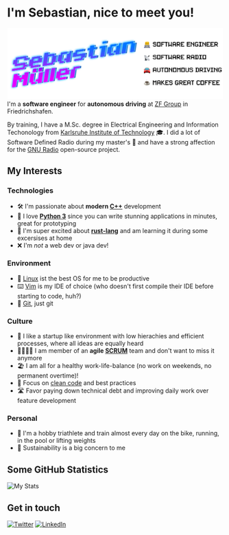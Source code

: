 # I'm Sebastian, nice to meet you!
![header](https://raw.githubusercontent.com/sbmueller/sbmueller/master/readme_header.png)
I'm a **software engineer** for **autonomous driving** at [ZF Group](https://www.zf.com/) in Friedrichshafen.

By training, I have a M.Sc. degree in Electrical Engineering and Information Techonology from
[Karlsruhe Institute of Technology](https://www.kit.edu/) 🎓. I did a lot of Software Defined
Radio during my master's 📡 and have a strong affection for the [GNU Radio](https://github.com/gnuradio/gnuradio) open-source project.

## My Interests
### Technologies
- 🛠 I'm passionate about **modern [C++](https://github.com/isocpp)** development
- 🐍 I love **[Python 3](https://github.com/python)** since you can write stunning applications in minutes, great for prototyping
- 🦀 I'm super excited about **[rust-lang](https://github.com/rust-lang)** and am learning it during some excersises at home
- ❌ I'm *not* a web dev or java dev!

### Environment
- 🐧 [Linux](https://github.com/torvalds/linux) ist the best OS for me to be productive
- ⌨️  [Vim](https://github.com/vim/vim) is my IDE of choice (who doesn't first compile their IDE before starting to code, huh?)
- 🌱 [Git](https://github.com/git/git), just git

### Culture
- 🎢 I like a startup like environment with low hierachies and efficient processes, where all
ideas are equally heard
- 👨‍👩‍👧‍👦 I am member of an **agile [SCRUM](https://www.scrum.org/)** team and don't want to miss it anymore
- 🏖 I am all for a healthy work-life-balance (no work on weekends, no permanent overtime)!
- 💯 Focus on [clean code](https://www.goodreads.com/book/show/3735293-clean-code) and best practices
- 🛣 Favor paying down technical debt and improving daily work over feature development

### Personal
- 🚴 I'm a hobby triathlete and train almost every day on the bike, running, in the pool or lifting weights
- 🌿 Sustainability is a big concern to me

## Some GitHub Statistics
![My Stats](https://github-readme-stats.vercel.app/api?username=sbmueller)

## Get in touch
[![Twitter](https://img.shields.io/badge/Twitter-sbmuellr-blue?logo=twitter&style=flat)](https://twitter.com/sbmuellr)
[![LinkedIn](https://img.shields.io/badge/LinkedIn-sbmueller-blue?logo=linkedin&style=flat)](https://www.linkedin.com/in/sbmueller/)
